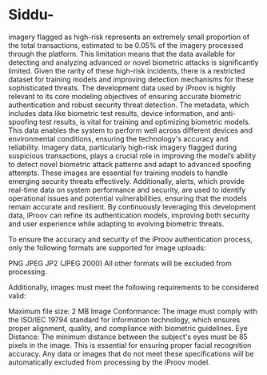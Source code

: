 # Siddu-
 imagery flagged as high-risk represents an extremely small proportion of the total transactions, estimated to be 0.05% of the imagery processed through the platform. This limitation means that the data available for detecting and analyzing advanced or novel biometric attacks is significantly limited. Given the rarity of these high-risk incidents, there is a restricted dataset for training models and improving detection mechanisms for these sophisticated threats.
The development data used by iProov is highly relevant to its core modeling objectives of ensuring accurate biometric authentication and robust security threat detection. The metadata, which includes data like biometric test results, device information, and anti-spoofing test results, is vital for training and optimizing biometric models. This data enables the system to perform well across different devices and environmental conditions, ensuring the technology's accuracy and reliability. Imagery data, particularly high-risk imagery flagged during suspicious transactions, plays a crucial role in improving the model’s ability to detect novel biometric attack patterns and adapt to advanced spoofing attempts. These images are essential for training models to handle emerging security threats effectively. Additionally, alerts, which provide real-time data on system performance and security, are used to identify operational issues and potential vulnerabilities, ensuring that the models remain accurate and resilient. By continuously leveraging this development data, iProov can refine its authentication models, improving both security and user experience while adapting to evolving biometric threats.

To ensure the accuracy and security of the iProov authentication process, only the following formats are supported for image uploads:

PNG
JPEG
JP2 (JPEG 2000)
All other formats will be excluded from processing.

Additionally, images must meet the following requirements to be considered valid:

Maximum file size: 2 MB
Image Conformance: The image must comply with the ISO/IEC 19794 standard for information technology, which ensures proper alignment, quality, and compliance with biometric guidelines.
Eye Distance: The minimum distance between the subject's eyes must be 85 pixels in the image. This is essential for ensuring proper facial recognition accuracy.
Any data or images that do not meet these specifications will be automatically excluded from processing by the iProov model.
